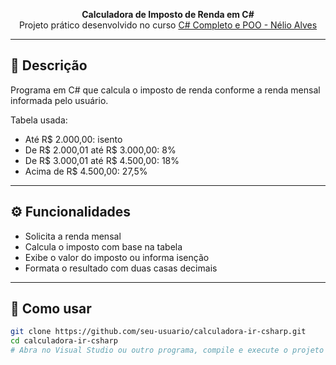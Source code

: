 <p align="center">
  <b>Calculadora de Imposto de Renda em C#</b><br>
  Projeto prático desenvolvido no curso <a href="https://www.udemy.com/course/programacao-orientada-a-objetos-csharp/">C# Completo e POO - Nélio Alves</a>
</p>

---

## 🧾 Descrição

Programa em C# que calcula o imposto de renda conforme a renda mensal informada pelo usuário.

Tabela usada:

- Até R$ 2.000,00: isento  
- De R$ 2.000,01 até R$ 3.000,00: 8%  
- De R$ 3.000,01 até R$ 4.500,00: 18%  
- Acima de R$ 4.500,00: 27,5%  

---

## ⚙️ Funcionalidades

- Solicita a renda mensal  
- Calcula o imposto com base na tabela  
- Exibe o valor do imposto ou informa isenção  
- Formata o resultado com duas casas decimais  

---

## 🚀 Como usar

```bash
git clone https://github.com/seu-usuario/calculadora-ir-csharp.git
cd calculadora-ir-csharp
# Abra no Visual Studio ou outro programa, compile e execute o projeto
